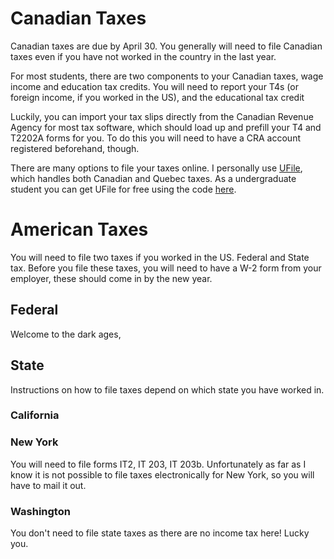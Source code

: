 <!-- TITLE: Taxes -->
<!-- SUBTITLE: Money money money -->

# Canadian Taxes
Canadian taxes are due by April 30. You generally will need to file Canadian taxes even if you have not worked in the country in the last year.

For most students, there are two components to your Canadian taxes, wage income and education tax credits. You will need to report your T4s (or foreign income, if you worked in the US), and the educational tax credit 

Luckily, you can import your tax slips directly from the Canadian Revenue Agency for most tax software, which should load up and prefill your T4 and T2202A forms for you. To do this you will need to have a CRA account registered beforehand, though.

There are many options to file your taxes online. I personally use [UFile](https://www.ufile.ca/), which handles both Canadian and Quebec taxes. As a undergraduate student you can get UFile for free using the code [here](https://cfs-fcee.ca/services/).


# American Taxes
You will need to file two taxes if you worked in the US. Federal and State tax. Before you file these taxes, you will need to have a W-2 form from your employer, these should come in by the new year.

## Federal
Welcome to the dark ages,

## State
Instructions on how to file taxes depend on which state you have worked in.

### California


### New York
You will need to file forms IT2, IT 203, IT 203b. Unfortunately as far as I know it is not possible to file taxes electronically for New York, so you will have to mail it out.

### Washington
You don't need to file state taxes as there are no income tax here! Lucky you.
